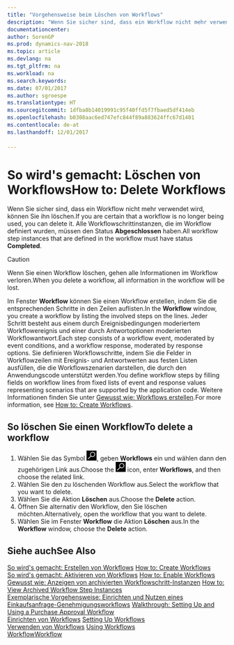 ```yaml
---
title: "Vorgehensweise beim Löschen von Workflows"
description: "Wenn Sie sicher sind, dass ein Workflow nicht mehr verwendet wird, können Sie ihn löschen. Alle Workflowschrittinstanzen, die im Workflow definiert wurden, müssen den Status **Abgeschlossen** haben."
documentationcenter: 
author: SorenGP
ms.prod: dynamics-nav-2018
ms.topic: article
ms.devlang: na
ms.tgt_pltfrm: na
ms.workload: na
ms.search.keywords: 
ms.date: 07/01/2017
ms.author: sgroespe
ms.translationtype: HT
ms.sourcegitcommit: 1dfba8b14019991c95f40ffd5f7fbaed5df414eb
ms.openlocfilehash: b0308aac6ed747efc844f89a883624ffc67d1401
ms.contentlocale: de-at
ms.lasthandoff: 12/01/2017

---
```

# <a name="how-to-delete-workflows"></a><span data-ttu-id="899c8-104">So wird's gemacht: Löschen von Workflows</span><span class="sxs-lookup"><span data-stu-id="899c8-104">How to: Delete Workflows</span></span>
<span data-ttu-id="899c8-105">Wenn Sie sicher sind, dass ein Workflow nicht mehr verwendet wird, können Sie ihn löschen.</span><span class="sxs-lookup"><span data-stu-id="899c8-105">If you are certain that a workflow is no longer being used, you can delete it.</span></span> <span data-ttu-id="899c8-106">Alle Workflowschrittinstanzen, die im Workflow definiert wurden, müssen den Status **Abgeschlossen** haben.</span><span class="sxs-lookup"><span data-stu-id="899c8-106">All workflow step instances that are defined in the workflow must have status **Completed**.</span></span>  

> [!CAUTION]  
>  <span data-ttu-id="899c8-107">Wenn Sie einen Workflow löschen, gehen alle Informationen im Workflow verloren.</span><span class="sxs-lookup"><span data-stu-id="899c8-107">When you delete a workflow, all information in the workflow will be lost.</span></span>  

 <span data-ttu-id="899c8-108">Im Fenster **Workflow** können Sie einen Workflow erstellen, indem Sie die entsprechenden Schritte in den Zeilen auflisten.</span><span class="sxs-lookup"><span data-stu-id="899c8-108">In the **Workflow** window, you create a workflow by listing the involved steps on the lines.</span></span> <span data-ttu-id="899c8-109">Jeder Schritt besteht aus einem durch Ereignisbedingungen moderiertem Workflowereignis und einer durch Antwortoptionen moderierten Workflowantwort.</span><span class="sxs-lookup"><span data-stu-id="899c8-109">Each step consists of a workflow event, moderated by event conditions, and a workflow response, moderated by response options.</span></span> <span data-ttu-id="899c8-110">Sie definieren Workflowschritte, indem Sie die Felder in Workflowzeilen mit Ereignis- und Antwortwerten aus festen Listen ausfüllen, die die Workflowszenarien darstellen, die durch den Anwendungscode unterstützt werden.</span><span class="sxs-lookup"><span data-stu-id="899c8-110">You define workflow steps by filling fields on workflow lines from fixed lists of event and response values representing scenarios that are supported by the application code.</span></span> <span data-ttu-id="899c8-111">Weitere Informationen finden Sie unter [Gewusst wie: Workflows erstellen](across-how-to-create-workflows.md).</span><span class="sxs-lookup"><span data-stu-id="899c8-111">For more information, see [How to: Create Workflows](across-how-to-create-workflows.md).</span></span>  

## <a name="to-delete-a-workflow"></a><span data-ttu-id="899c8-112">So löschen Sie einen Workflow</span><span class="sxs-lookup"><span data-stu-id="899c8-112">To delete a workflow</span></span>  
1.  <span data-ttu-id="899c8-113">Wählen Sie das Symbol ![Nach Seite oder Bericht suchen](media/ui-search/search_small.png "Symbol Nach Seite oder Bericht suchen"), geben **Workflows** ein und wählen dann den zugehörigen Link aus.</span><span class="sxs-lookup"><span data-stu-id="899c8-113">Choose the ![Search for Page or Report](media/ui-search/search_small.png "Search for Page or Report icon") icon, enter **Workflows**, and then choose the related link.</span></span>  
2.  <span data-ttu-id="899c8-114">Wählen Sie den zu löschenden Workflow aus.</span><span class="sxs-lookup"><span data-stu-id="899c8-114">Select the workflow that you want to delete.</span></span>  
3.  <span data-ttu-id="899c8-115">Wählen Sie die Aktion **Löschen** aus.</span><span class="sxs-lookup"><span data-stu-id="899c8-115">Choose the **Delete** action.</span></span>  
4.  <span data-ttu-id="899c8-116">Öffnen Sie alternativ den Workflow, den Sie löschen möchten.</span><span class="sxs-lookup"><span data-stu-id="899c8-116">Alternatively, open the workflow that you want to delete.</span></span>  
5.  <span data-ttu-id="899c8-117">Wählen Sie im Fenster **Workflow** die Aktion **Löschen** aus.</span><span class="sxs-lookup"><span data-stu-id="899c8-117">In the **Workflow** window, choose the **Delete** action.</span></span>  

## <a name="see-also"></a><span data-ttu-id="899c8-118">Siehe auch</span><span class="sxs-lookup"><span data-stu-id="899c8-118">See Also</span></span>  
 <span data-ttu-id="899c8-119">[So wird's gemacht: Erstellen von Workflows](across-how-to-create-workflows.md) </span><span class="sxs-lookup"><span data-stu-id="899c8-119">[How to: Create Workflows](across-how-to-create-workflows.md) </span></span>  
 <span data-ttu-id="899c8-120">[So wird's gemacht: Aktivieren von Workflows](across-how-to-enable-workflows.md) </span><span class="sxs-lookup"><span data-stu-id="899c8-120">[How to: Enable Workflows](across-how-to-enable-workflows.md) </span></span>  
 <span data-ttu-id="899c8-121">[Gewusst wie: Anzeigen von archivierten Workflowschritt-Instanzen](across-how-to-view-archived-workflow-step-instances.md) </span><span class="sxs-lookup"><span data-stu-id="899c8-121">[How to: View Archived Workflow Step Instances](across-how-to-view-archived-workflow-step-instances.md) </span></span>  
 <span data-ttu-id="899c8-122">[Exemplarische Vorgehensweise: Einrichten und Nutzen eines Einkaufsanfrage-Genehmigungsworkflows](walkthrough-setting-up-and-using-a-purchase-approval-workflow.md) </span><span class="sxs-lookup"><span data-stu-id="899c8-122">[Walkthrough: Setting Up and Using a Purchase Approval Workflow](walkthrough-setting-up-and-using-a-purchase-approval-workflow.md) </span></span>  
 <span data-ttu-id="899c8-123">[Einrichten von Workflows](across-set-up-workflows.md) </span><span class="sxs-lookup"><span data-stu-id="899c8-123">[Setting Up Workflows](across-set-up-workflows.md) </span></span>  
 <span data-ttu-id="899c8-124">[Verwenden von Workflows](across-use-workflows.md) </span><span class="sxs-lookup"><span data-stu-id="899c8-124">[Using Workflows](across-use-workflows.md) </span></span>  
 [<span data-ttu-id="899c8-125">Workflow</span><span class="sxs-lookup"><span data-stu-id="899c8-125">Workflow</span></span>](across-workflow.md)   


